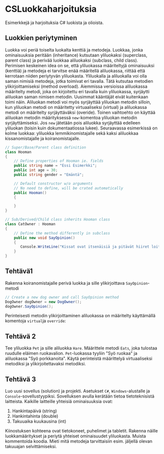 # CSLuokkaharjoituksia
Esimerkkejä ja harjoituksia C# luokista ja olioista.

## Luokkien periytyminen
Luokka voi periä toiselta luokalta kenttiä ja metodeja. Luokkaa, jonka ominaisuuksia peritään (inheritance) kutsutaan yliluokaksi (superclass, parent class) ja perivää luokkaa aliluokaksi (subclass, child class). Perimisen keskeinen idea on se, että yliluokassa määriteltyjä ominaisuuksi (kenttiä) ja metodeja ei tarvitse enää määritellä aliluokassa, riittää että kerrotaan niiden periytyvän yliluokasta. Yliluokalla ja aliluokalla voi olla saman nimisiä metodeja, jotka toimivat eri tavalla. Tätä kutsutaa metodien ylikirjoittamiseksi (method overload). Aiemmissa versioissa aliluokassa määritelty metodi, joka on kirjoitettu eri tavalla kuin yliluokassa, syrjäytti aliluokan saman nimisen metodin. Uusimmat kääntäjät eivät kuitenkaan toimi näin. Aliluokan metodi voi myös syrjäyttää yliluokan metodin silloin, kun yliluokan metodi on määritetty virtuaaliseksi (virtual) ja aliluokassa metodi on määritelty syrjäyttäväksi (overide). Toinen vaihtoehto on käyttää aliluokan metodin määrityksessä `new`-komentoa yliluokan metodin syrjäyttämiseksi. Jos `new` jätetään pois aliluokka syrjäyttää edelleen yliluokan (toisin kuin dokumentaatiossa lukee). Seuraavassa esimerkissä on kolme luokkaa: yliluokka lemmikinomistajalle sekä kaksi aliluokkaa kissanomistajalle ja koiranomistajalle.

```csharp
// Super/Base/Parent class definition
class Hooman
{
    // Define properties of Hooman ie. fields
    public string name = "Essi Esimerkki";
    public int age = 30;
    public string gender = "Emäntä";

    // Default constructor w/o arguments
    // No need to define, will be crated automatically
    public Hooman()
    {

    }
}

// Sub/Derived/Child class inherits Hooman class
class CatOwner : Hooman
{
    // Define the method differently in subclass
    public new void SayOpinion()
    {
       Console.WriteLine("Kissat ovat itsenäisiä ja pitävät hiiret loitolla");
    }
}
```
## Tehtävä1
Rakenna koiranomistajalle perivä luokka ja sille ylikirjoittava `SayOpinion`-metodi

```csharp
// Create a new dog owner and call SayOpinion method
DogOwner dogOwner = new DogOwner();
dogOwner.SayOpinion();
```

Perinteisesti metodin ylikirjoittaminen aliluokassa on määritelty käyttämällä komentoja `virtual`ja `override`:

## Tehtävä 2
Tee yliluokka `Pet` ja sille aliluokka `Hare`. Määrittele metodi `Eats`, joka tulostaa ruudulle eläimen ruokavalion. `Pet`-luokassa tyyliin "Syö ruokaa" ja aliluokassa "Syö porkkanoita". Käytä perinteistä määrittelyä virtuaaliseksi metodiksi ja ylikirjoitettavaksi metodiksi.

## Tehtävä 3
Luo uusi sovellus (solution) ja projekti. Asetukset `C#`, `Windows`-alustalle ja `Console`-sovellustyypiksi.
Sovelluksen avulla kerätään tietoa tietoteknisistä laitteista. Kaikille laitteille yhteisiä ominaisuuksia ovat:

1. Hankintapäivä (string)
2. Hankintahinta (double)
3. Takuuaika kuukausina (int)

Kiinostuksen kohteena ovat tietokoneet, puhelimet ja tabletit. Rakenna näille luokkamääritykset ja periytä yhteiset ominaisuudet yliluokasta. Muista kommentoida koodia. Mieti mitä metodeja tarvittaisiin esim. jäljellä olevan takuuajan selvittämiseksi.
